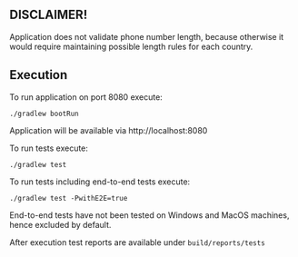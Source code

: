 ## DISCLAIMER!
 
Application does not validate phone number length, because otherwise it would require maintaining possible length rules for each country.

## Execution

To run application on port 8080 execute:
```
./gradlew bootRun
``` 
Application will be available via http://localhost:8080

To run tests execute:
```
./gradlew test
```
To run tests including end-to-end tests execute:
```
./gradlew test -PwithE2E=true
```  
End-to-end tests have not been tested on Windows and MacOS machines, hence excluded by default.

After execution test reports are available under `build/reports/tests` 

